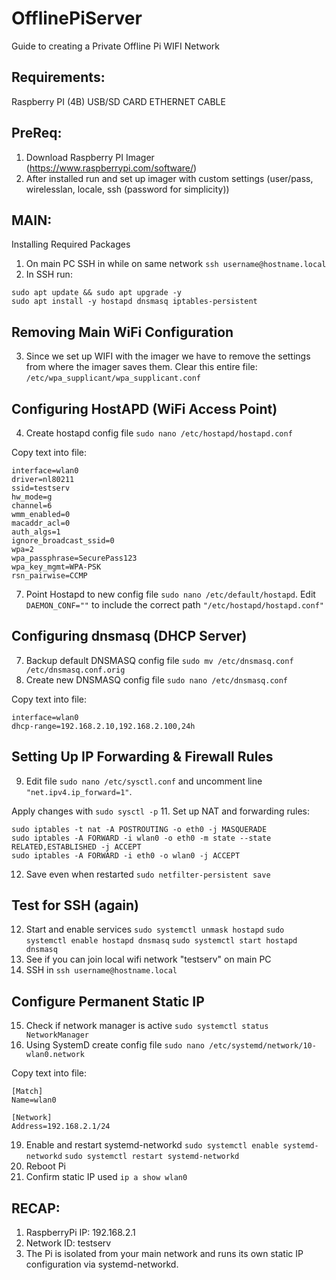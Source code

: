 # OfflinePiServer
Guide to creating a Private Offline Pi WIFI Network

## Requirements:
Raspberry PI (4B)
USB/SD CARD
ETHERNET CABLE

## PreReq:
1. Download Raspberry PI Imager (https://www.raspberrypi.com/software/)
2. After installed run and set up imager with custom settings (user/pass, wirelesslan, locale, ssh (password for simplicity))

## MAIN:
Installing Required Packages
1. On main PC SSH in while on same network ```ssh username@hostname.local```
2. In SSH run:
```
sudo apt update && sudo apt upgrade -y
sudo apt install -y hostapd dnsmasq iptables-persistent
```

## Removing Main WiFi Configuration
3. Since we set up WIFI with the imager we have to remove the settings from where the imager saves them. 
   Clear this entire file: ```/etc/wpa_supplicant/wpa_supplicant.conf```

## Configuring HostAPD (WiFi Access Point)
4. Create hostapd config file ```sudo nano /etc/hostapd/hostapd.conf```

Copy text into file:
```
interface=wlan0
driver=nl80211
ssid=testserv
hw_mode=g
channel=6
wmm_enabled=0
macaddr_acl=0
auth_algs=1
ignore_broadcast_ssid=0
wpa=2
wpa_passphrase=SecurePass123
wpa_key_mgmt=WPA-PSK
rsn_pairwise=CCMP
```
7. Point Hostapd to new config file ```sudo nano /etc/default/hostapd```.
Edit ```DAEMON_CONF=""``` to include the correct path ```"/etc/hostapd/hostapd.conf"```

## Configuring dnsmasq (DHCP Server)
7. Backup default DNSMASQ config file ```sudo mv /etc/dnsmasq.conf /etc/dnsmasq.conf.orig```
8. Create new DNSMASQ config file ```sudo nano /etc/dnsmasq.conf``` 

Copy text into file:
```
interface=wlan0
dhcp-range=192.168.2.10,192.168.2.100,24h
```

## Setting Up IP Forwarding & Firewall Rules
9. Edit file ```sudo nano /etc/sysctl.conf``` and uncomment line ```"net.ipv4.ip_forward=1"```.

Apply changes with ```sudo sysctl -p```
11. Set up NAT and forwarding rules:
```
sudo iptables -t nat -A POSTROUTING -o eth0 -j MASQUERADE
sudo iptables -A FORWARD -i wlan0 -o eth0 -m state --state RELATED,ESTABLISHED -j ACCEPT
sudo iptables -A FORWARD -i eth0 -o wlan0 -j ACCEPT
```
12. Save even when restarted ```sudo netfilter-persistent save```

## Test for SSH (again)
12. Start and enable services
```sudo systemctl unmask hostapd```
```sudo systemctl enable hostapd dnsmasq```
```sudo systemctl start hostapd dnsmasq```
14. See if you can join local wifi network "testserv" on main PC
15. SSH in ```ssh username@hostname.local```

## Configure Permanent Static IP
15. Check if network manager is active ```sudo systemctl status NetworkManager```
16. Using SystemD create config file ```sudo nano /etc/systemd/network/10-wlan0.network```

Copy text into file:
```
[Match]
Name=wlan0

[Network]
Address=192.168.2.1/24
```
19. Enable and restart systemd-networkd ```sudo systemctl enable systemd-networkd```
```sudo systemctl restart systemd-networkd```
20. Reboot Pi
21. Confirm static IP used ```ip a show wlan0```

## RECAP:
1. RaspberryPi IP: 192.168.2.1
2. Network ID: testserv
3. The Pi is isolated from your main network and runs its own static IP configuration via systemd-networkd.
